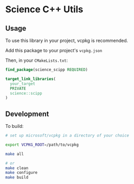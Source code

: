 # Science C++ Utils

## Usage

To use this library in your project, vcpkg is recommended.

Add this package to your project's `vcpkg.json`

Then, in your `CMakeLists.txt`:

```cmake
find_package(science_scipp REQUIRED)

target_link_libraries(
  your_target
  PRIVATE
  science::scipp
)
```

## Development

To build:

```sh
# set up microsoft/vcpkg in a directory of your choice

export VCPKG_ROOT=/path/to/vcpkg

make all

# or
make clean
make configure
make build
```
